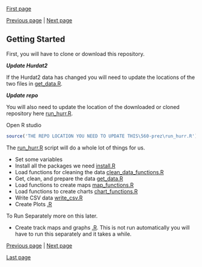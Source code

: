 [First page](1st.md)

[Previous page](start.md) | [Next page](3rd.md)
## Getting Started

First, you will have to clone or download this repository.


***Update Hurdat2***

If the Hurdat2 data has changed you will need to update the locations of the two files in [get_data.R](get_data.R#L7-L8).  


***Update repo***

You will also need to update the location of the downloaded or cloned repository here [run_hurr.R](run_hurr.R#L1).  

Open R studio

```R
source('THE REPO LOCATION YOU NEED TO UPDATE THIS\560-prez\run_hurr.R')
```
The [run_hurr.R](run_hurr.R) script will do a whole lot of things for us.
- Set some variables
- Install all the packages we need [install.R](install.R)
- Load functions for cleaning the data [clean_data_functions.R](clean_data_functions.R)
- Get, clean, and prepare the data [get_data.R](get_data.R)
- Load functions to create maps [map_functions.R](map_functions.R)
- Load functions to create charts [chart_functions.R](chart_functions.R)
- Write CSV data [write_csv.R](write_csv.R)
- Create Plots [.R](.R)

To Run Separately more on this later.
- Create track maps and graphs [.R](.R).  This is not run automatically you will have to run this separately and it takes a while. 

[Previous page](start.md) | [Next page](3rd.md)

[Last page](last.md)
